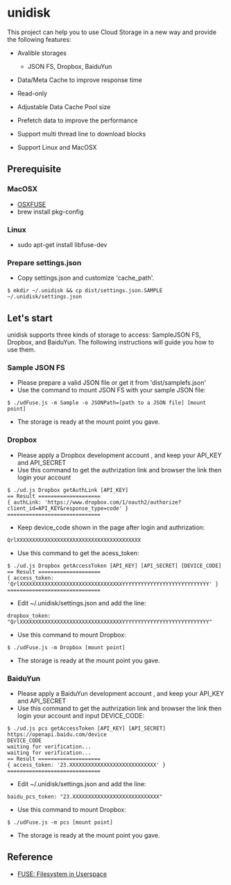 # unidisk

This project can help you to use Cloud Storage in a new way and provide the following features:

*   Avalible storages

    *   JSON FS, Dropbox, BaiduYun

*   Data/Meta Cache to improve response time

*   Read-only

*   Adjustable Data Cache Pool size

*   Prefetch data to improve the performance

*   Support multi thread line to download blocks

*   Support Linux and MacOSX

## Prerequisite

### MacOSX

*   [OSXFUSE](http://osxfuse.github.io/)
*   brew install pkg-config

### Linux

*   sudo apt-get install libfuse-dev

### Prepare settings.json

*   Copy settings.json and customize 'cache_path'.

~~~
$ mkdir ~/.unidisk && cp dist/settings.json.SAMPLE ~/.unidisk/settings.json
~~~

## Let's start

unidisk supports three kinds of storage to access: SampleJSON FS, Dropbox, and BaiduYun. The following instructions will guide you how to use them.

### Sample JSON FS

*   Please prepare a valid JSON file or get it from 'dist/samplefs.json'
*   Use the command to mount JSON FS with your sample JSON file:

~~~
$ ./udFuse.js -m Sample -o JSONPath=[path to a JSON file] [mount point]
~~~

*   The storage is ready at the mount point you gave.

### Dropbox

*   Please apply a Dropbox development account , and keep your API_KEY and API_SECRET
*   Use this command to get the authrization link and browser the link then login your account

~~~
$ ./ud.js Dropbox getAuthLink [API_KEY]
== Result ====================
{ authLink: 'https://www.dropbox.com/1/oauth2/authorize?client_id=API_KEY&response_type=code' }
==============================
~~~

*   Keep device_code shown in the page after login and authrization:

~~~
QrlXXXXXXXXXXXXXXXXXXXXXXXXXXXXXXXXXXXXXXXX
~~~

*   Use this command to get the acess_token:

~~~
$ ./ud.js Dropbox getAccessToken [API_KEY] [API_SECRET] [DEVICE_CODE]
== Result ====================
{ access_token: 'QrlXXXXXXXXXXXXXXXXXXXXXXXXXXXXXXXXXYYYYYYYYYYYYYYYYYYYYYYYYYYYY' }
==============================
~~~

*   Edit ~/.unidisk/settings.json and add the line:

~~~
dropbox_token: "QrlXXXXXXXXXXXXXXXXXXXXXXXXXXXXXXXXXYYYYYYYYYYYYYYYYYYYYYYYYYYYY"
~~~

*   Use this command to mount Dropbox:

~~~
$ ./udFuse.js -m Dropbox [mount point]
~~~

*   The storage is ready at the mount point you gave.

### BaiduYun

*   Please apply a BaiduYun development account , and keep your API_KEY and API_SECRET
*   Use this command to get the authrization link and browser the link then login your account and input DEVICE_CODE:

~~~
$ ./ud.js pcs getAccessToken [API_KEY] [API_SECRET]
https://openapi.baidu.com/device
DEVICE_CODE
waiting for verification...
waiting for verification...
== Result ====================
{ access_token: '23.XXXXXXXXXXXXXXXXXXXXXXXXXXXX' }
==============================
~~~

*   Edit ~/.unidisk/settings.json and add the line:

~~~
baidu_pcs_token: "23.XXXXXXXXXXXXXXXXXXXXXXXXXXXX"
~~~

*   Use this command to mount Dropbox:

~~~
$ ./udFuse.js -m pcs [mount point]
~~~

*   The storage is ready at the mount point you gave.

## Reference

*   [FUSE: Filesystem in Userspace](http://fuse.sourceforge.net/)
